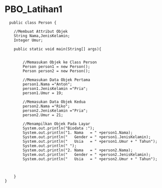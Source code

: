 # PBO_Latihan1

      public class Person {

        //Membuat Attribut Objek
        String Nama,JenisKelamin;
        Integer Umur;

        public static void main(String[] args){


            //Memasukan Objek ke Class Person
            Person person1 = new Person();
            Person person2 = new Person();

            //Memasukan Data Objek Pertama
            person1.Nama ="Anton";
            person1.JenisKelamin ="Pria";
            person1.Umur = 19;

            //Memasukan Data Objek Kedua
            person2.Nama ="Riko";
            person2.JenisKelamin ="Pria";
            person2.Umur = 21;

            //Menampilkan Objek Pada Layar
            System.out.println("Biodata :");
            System.out.println("1. Nama   = " +person1.Nama);
            System.out.println("   Gender = " +person1.JenisKelamin);
            System.out.println("   Usia   = " +person1.Umur + " Tahun");
            System.out.println(" ");
            System.out.println("2. Nama   = " +person2.Nama);
            System.out.println("   Gender = " +person2.JenisKelamin);
            System.out.println("   Usia   = " +person2.Umur + " Tahun");



        }
    }
    

